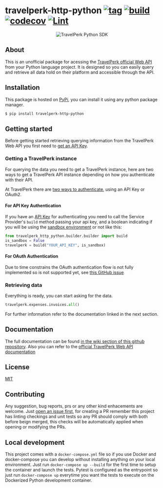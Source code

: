 # travelperk-http-python [![tag](https://img.shields.io/github/tag/namelivia/travelperk-http-python.svg)](https://github.com/namelivia/travelperk-http-python/releases) [![build](https://github.com/namelivia/travelperk-http-python/actions/workflows/build.yml/badge.svg)](https://github.com/namelivia/travelperk-http-python/actions/workflows/build.yml) [![codecov](https://codecov.io/gh/namelivia/travelperk-http-python/branch/main/graph/badge.svg?token=ncBKtvoHR5)](https://codecov.io/gh/namelivia/travelperk-http-python) [![Lint](https://github.com/namelivia/travelperk-http-python/actions/workflows/black.yml/badge.svg)](https://github.com/namelivia/travelperk-http-python/actions/workflows/black.yml)

<p align="center">
  <img src="https://user-images.githubusercontent.com/1571416/118358121-b78de000-b57d-11eb-9987-f750ed530d83.png" alt="TravelPerk Python SDK" />
</p>

## About

This is an unofficial package for acessing the [TravelPerk official Web API](https://developers.travelperk.com) from your Python language project. It is designed so you can easily query and retrieve all data hold on their platform and accessible through the API.

## Installation

This package is hosted on [PyPi](https://pypi.org/project/travelperk-http-python), you can install it using any python package manager. 

```bash
$ pip install travelperk-http-python
```

## Getting started

Before getting started retrieving querying information from the TravelPerk Web API you first need to [get an API Key](https://developers.travelperk.com/reference#authentication).

### Getting a TravelPerk instance

For querying the data you need to get a TravelPerk instance, here are two ways to get a TravelPerk API instance depending on how you authenticate with their API.

At TravelPerk there are [two ways to authenticate](https://developers.travelperk.com/reference#authentication), using an API Key or OAuth2.

#### For API Key Authentication

If you have an [API Key](https://developers.travelperk.com/reference#api-keys-1) for authenticating you need to call the Service Provider's `build` method passing your api key, and a boolean indicating if you will be using the [sandbox environment](https://developers.travelperk.com/docs/postman-collection#step-2---configure-the-postman-environment) or not like this:

```python
from travelperk_http_python.builder.builder import build
is_sandbox = False
travelperk = build("YOUR_API_KEY", is_sandbox)
```

#### For OAuth Authentication

Due to time constrains the OAuth authentication flow is not fully implemented so is not supported yet, see [this GitHub issue](https://github.com/namelivia/travelperk-http-python/issues/10)

### Retrieving data

Everything is ready, you can start asking for the data.
```python
travelperk.expenses.invoices.all()
```
For further information refer to the documentation linked in the next section.

## Documentation

The full documentation can be found [in the wiki section of this github repository](https://github.com/namelivia/travelperk-http-python/wiki).
Also you can refer to the [official TravelPerk Web API documentation](https://developers.travelperk.com/reference)

## License

[MIT](LICENSE)

## Contributing
Any suggestion, bug reports, prs or any other kind enhacements are welcome. Just [open an issue first](https://github.com/namelivia/travelperk-http-python/issues/new), for creating a PR remember this project has linting checkings and unit tests so any PR should comply with both before beign merged, this checks will be automatically applied when opening or modifying the PRs.

## Local development

This project comes with a `docker-compose.yml` file so if you use Docker and docker-compose you can develop without installing anything on your local environment. Just run `docker-compose up --build` for the first time to setup the container and launch the tests. Pytest is configured as the entrypoint so just run `docker-compose up` everytime you want the tests to execute on the Dockerized Python development container.
